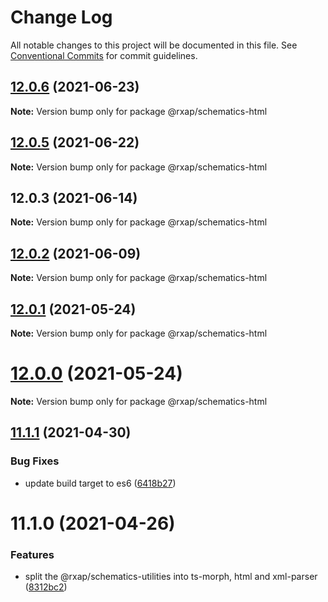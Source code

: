 # Change Log

All notable changes to this project will be documented in this file.
See [Conventional Commits](https://conventionalcommits.org) for commit guidelines.

## [12.0.6](https://gitlab.com/rxap/packages/compare/@rxap/schematics-html@12.0.5...@rxap/schematics-html@12.0.6) (2021-06-23)

**Note:** Version bump only for package @rxap/schematics-html





## [12.0.5](https://gitlab.com/rxap/packages/compare/@rxap/schematics-html@12.0.3...@rxap/schematics-html@12.0.5) (2021-06-22)

**Note:** Version bump only for package @rxap/schematics-html





## 12.0.3 (2021-06-14)

**Note:** Version bump only for package @rxap/schematics-html





## [12.0.2](https://gitlab.com/rxap/packages/compare/@rxap/schematics-html@11.1.2...@rxap/schematics-html@12.0.2) (2021-06-09)

**Note:** Version bump only for package @rxap/schematics-html





## [12.0.1](https://gitlab.com/rxap/packages/compare/@rxap/schematics-html@12.0.0...@rxap/schematics-html@12.0.1) (2021-05-24)

**Note:** Version bump only for package @rxap/schematics-html





# [12.0.0](https://gitlab.com/rxap/packages/compare/@rxap/schematics-html@11.1.1...@rxap/schematics-html@12.0.0) (2021-05-24)

**Note:** Version bump only for package @rxap/schematics-html





## [11.1.1](https://gitlab.com/rxap/packages/compare/@rxap/schematics-html@11.1.0...@rxap/schematics-html@11.1.1) (2021-04-30)


### Bug Fixes

* update build target to es6 ([6418b27](https://gitlab.com/rxap/packages/commit/6418b27af301db0c794bb584504d786ad20cfe8c))





# 11.1.0 (2021-04-26)


### Features

* split the @rxap/schematics-utilities into ts-morph, html and xml-parser ([8312bc2](https://gitlab.com/rxap/packages/commit/8312bc2c11d1b15e57185726b62d3b80acf135f9))
